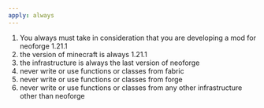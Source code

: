```yaml
---
apply: always
---
```


1. You always must take in consideration that you are developing a mod for neoforge 1.21.1
2. the version of minecraft is always 1.21.1
3. the infrastructure is always the last version of neoforge
4. never write or use functions or classes from fabric
5. never write or use functions or classes from forge
6. never write or use functions or classes from any other infrastructure other than neoforge